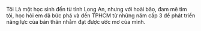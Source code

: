 Tôi Là một học sinh đến từ tỉnh Long An, nhưng với hoài bão, đam mê tìm tòi, học hỏi em đã bức phá và đến TPHCM từ những năm cấp 3 để phát triển năng lực của bản thân nhằm đạt được ước mơ của mình. 
